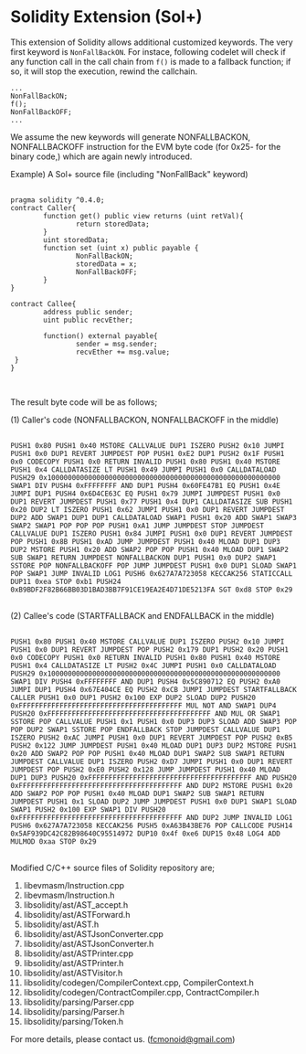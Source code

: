 # Solidity Extension (Sol+)

This extension of Solidity allows additional customized keywords.
The very first keyword is `NonFallBackON`.
For instace, following codelet will check if any function call in  the call chain from `f()` is made to a fallback function; if so, it will stop the execution, rewind the callchain.

    ...
    NonFallBackON;
    f();
    NonFallBackOFF;
    ...

We assume the new keywords will generate NONFALLBACKON, NONFALLBACKOFF instruction for the EVM byte code (for 0x25- for the binary code,) which are again newly introduced.

Example)
A Sol+ source file (including "NonFallBack" keyword)
<pre> <code>
pragma solidity ^0.4.0;
contract Caller{
        function get() public view returns (uint retVal){
                return storedData;
        }
        uint storedData;
        function set (uint x) public payable {
                NonFallBackON;
                storedData = x;
                NonFallBackOFF;
        }
}

contract Callee{
        address public sender;
        uint public recvEther;

        function() external payable{
                sender = msg.sender;
                recvEther += msg.value;
 }
}

</code> </pre>

The result byte code will be as follows;

(1) Caller's code (NONFALLBACKON, NONFALLBACKOFF in the middle)

<pre> <code>
PUSH1 0x80 PUSH1 0x40 MSTORE CALLVALUE DUP1 ISZERO PUSH2 0x10 JUMPI PUSH1 0x0 DUP1 REVERT JUMPDEST POP PUSH1 0xE2 DUP1 PUSH2 0x1F PUSH1 0x0 CODECOPY PUSH1 0x0 RETURN INVALID PUSH1 0x80 PUSH1 0x40 MSTORE PUSH1 0x4 CALLDATASIZE LT PUSH1 0x49 JUMPI PUSH1 0x0 CALLDATALOAD PUSH29 0x100000000000000000000000000000000000000000000000000000000 SWAP1 DIV PUSH4 0xFFFFFFFF AND DUP1 PUSH4 0x60FE47B1 EQ PUSH1 0x4E JUMPI DUP1 PUSH4 0x6D4CE63C EQ PUSH1 0x79 JUMPI JUMPDEST PUSH1 0x0 DUP1 REVERT JUMPDEST PUSH1 0x77 PUSH1 0x4 DUP1 CALLDATASIZE SUB PUSH1 0x20 DUP2 LT ISZERO PUSH1 0x62 JUMPI PUSH1 0x0 DUP1 REVERT JUMPDEST DUP2 ADD SWAP1 DUP1 DUP1 CALLDATALOAD SWAP1 PUSH1 0x20 ADD SWAP1 SWAP3 SWAP2 SWAP1 POP POP POP PUSH1 0xA1 JUMP JUMPDEST STOP JUMPDEST CALLVALUE DUP1 ISZERO PUSH1 0x84 JUMPI PUSH1 0x0 DUP1 REVERT JUMPDEST POP PUSH1 0x8B PUSH1 0xAD JUMP JUMPDEST PUSH1 0x40 MLOAD DUP1 DUP3 DUP2 MSTORE PUSH1 0x20 ADD SWAP2 POP POP PUSH1 0x40 MLOAD DUP1 SWAP2 SUB SWAP1 RETURN JUMPDEST NONFALLBACKON DUP1 PUSH1 0x0 DUP2 SWAP1 SSTORE POP NONFALLBACKOFF POP JUMP JUMPDEST PUSH1 0x0 DUP1 SLOAD SWAP1 POP SWAP1 JUMP INVALID LOG1 PUSH6 0x627A7A723058 KECCAK256 STATICCALL DUP11 0xea STOP 0xb1 PUSH24 0xB9BDF2F82B66BB03D1BAD3BB7F91CE19EA2E4D71DE5213FA SGT 0xd8 STOP 0x29
</code> </pre>

(2) Callee's code (STARTFALLBACK and ENDFALLBACK in the middle)

<pre> <code>
PUSH1 0x80 PUSH1 0x40 MSTORE CALLVALUE DUP1 ISZERO PUSH2 0x10 JUMPI PUSH1 0x0 DUP1 REVERT JUMPDEST POP PUSH2 0x179 DUP1 PUSH2 0x20 PUSH1 0x0 CODECOPY PUSH1 0x0 RETURN INVALID PUSH1 0x80 PUSH1 0x40 MSTORE PUSH1 0x4 CALLDATASIZE LT PUSH2 0x4C JUMPI PUSH1 0x0 CALLDATALOAD PUSH29 0x100000000000000000000000000000000000000000000000000000000 SWAP1 DIV PUSH4 0xFFFFFFFF AND DUP1 PUSH4 0x5C890712 EQ PUSH2 0xA0 JUMPI DUP1 PUSH4 0x67E404CE EQ PUSH2 0xCB JUMPI JUMPDEST STARTFALLBACK CALLER PUSH1 0x0 DUP1 PUSH2 0x100 EXP DUP2 SLOAD DUP2 PUSH20 0xFFFFFFFFFFFFFFFFFFFFFFFFFFFFFFFFFFFFFFFF MUL NOT AND SWAP1 DUP4 PUSH20 0xFFFFFFFFFFFFFFFFFFFFFFFFFFFFFFFFFFFFFFFF AND MUL OR SWAP1 SSTORE POP CALLVALUE PUSH1 0x1 PUSH1 0x0 DUP3 DUP3 SLOAD ADD SWAP3 POP POP DUP2 SWAP1 SSTORE POP ENDFALLBACK STOP JUMPDEST CALLVALUE DUP1 ISZERO PUSH2 0xAC JUMPI PUSH1 0x0 DUP1 REVERT JUMPDEST POP PUSH2 0xB5 PUSH2 0x122 JUMP JUMPDEST PUSH1 0x40 MLOAD DUP1 DUP3 DUP2 MSTORE PUSH1 0x20 ADD SWAP2 POP POP PUSH1 0x40 MLOAD DUP1 SWAP2 SUB SWAP1 RETURN JUMPDEST CALLVALUE DUP1 ISZERO PUSH2 0xD7 JUMPI PUSH1 0x0 DUP1 REVERT JUMPDEST POP PUSH2 0xE0 PUSH2 0x128 JUMP JUMPDEST PUSH1 0x40 MLOAD DUP1 DUP3 PUSH20 0xFFFFFFFFFFFFFFFFFFFFFFFFFFFFFFFFFFFFFFFF AND PUSH20 0xFFFFFFFFFFFFFFFFFFFFFFFFFFFFFFFFFFFFFFFF AND DUP2 MSTORE PUSH1 0x20 ADD SWAP2 POP POP PUSH1 0x40 MLOAD DUP1 SWAP2 SUB SWAP1 RETURN JUMPDEST PUSH1 0x1 SLOAD DUP2 JUMP JUMPDEST PUSH1 0x0 DUP1 SWAP1 SLOAD SWAP1 PUSH2 0x100 EXP SWAP1 DIV PUSH20 0xFFFFFFFFFFFFFFFFFFFFFFFFFFFFFFFFFFFFFFFF AND DUP2 JUMP INVALID LOG1 PUSH6 0x627A7A723058 KECCAK256 PUSH5 0xA63B43BE76 POP CALLCODE PUSH14 0x5AF939DC42C82B98640C95514972 DUP10 0x4f 0xe6 DUP15 0x48 LOG4 ADD MULMOD 0xaa STOP 0x29
</code> </pre>

Modified C/C++ source files of Solidity repository are;

1. libevmasm/Instruction.cpp
2. libevmasm/Instruction.h
3. libsolidity/ast/AST_accept.h
4. libsolidity/ast/ASTForward.h
5. libsolidity/ast/AST.h
6. libsolidity/ast/ASTJsonConverter.cpp
7. libsolidity/ast/ASTJsonConverter.h
8. libsolidity/ast/ASTPrinter.cpp
9. libsolidity/ast/ASTPrinter.h
10. libsolidity/ast/ASTVisitor.h
11. libsolidity/codegen/CompilerContext.cpp, CompilerContext.h
12. libsolidity/codegen/ContractCompiler.cpp, ContractCompiler.h
13. libsolidity/parsing/Parser.cpp
14. libsolidity/parsing/Parser.h 
15. libsolidity/parsing/Token.h



For more details, please contact us. (fcmonoid@gmail.com)

